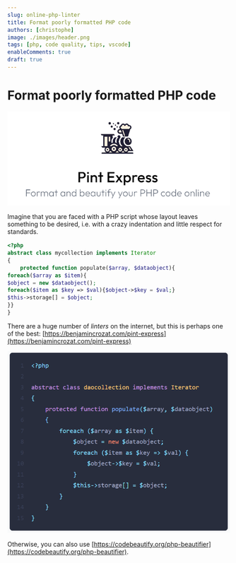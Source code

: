 ```yaml
---
slug: online-php-linter
title: Format poorly formatted PHP code
authors: [christophe]
image: ./images/header.png
tags: [php, code quality, tips, vscode]
enableComments: true
draft: true
---
```

# Format poorly formatted PHP code

![Format poorly formatted PHP code](./images/header.png)

Imagine that you are faced with a PHP script whose layout leaves something to be desired, i.e. with a crazy indentation and little respect for standards.


```php
<?php
abstract class mycollection implements Iterator
{
    protected function populate($array, $dataobject){
foreach($array as $item){
$object = new $dataobject();
foreach($item as $key => $val){$object->$key = $val;}
$this->storage[] = $object;
}}
}
```

<!-- truncate -->

There are a huge number of *linters* on the internet, but this is perhaps one of the best:  [https://benjamincrozat.com/pint-express](https://benjamincrozat.com/pint-express) 

![Correctly formatted PHP code](./images/formattted.png)

Otherwise, you can also use [https://codebeautify.org/php-beautifier](https://codebeautify.org/php-beautifier).